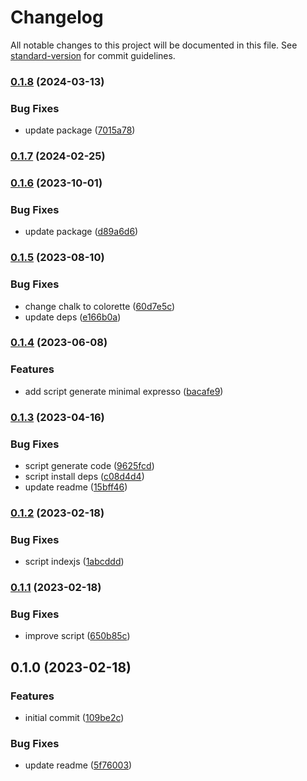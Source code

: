# Changelog

All notable changes to this project will be documented in this file. See [standard-version](https://github.com/conventional-changelog/standard-version) for commit guidelines.

### [0.1.8](https://github.com/masb0ymas/create-expresso-app/compare/v0.1.7...v0.1.8) (2024-03-13)


### Bug Fixes

* update package ([7015a78](https://github.com/masb0ymas/create-expresso-app/commit/7015a78a526e59f35fb620dc63134743bfeec0f5))

### [0.1.7](https://github.com/masb0ymas/create-expresso-app/compare/v0.1.6...v0.1.7) (2024-02-25)

### [0.1.6](https://github.com/masb0ymas/create-expresso-app/compare/v0.1.5...v0.1.6) (2023-10-01)


### Bug Fixes

* update package ([d89a6d6](https://github.com/masb0ymas/create-expresso-app/commit/d89a6d6af0d8fff70a61c301d3aa94d0cd2cda5c))

### [0.1.5](https://github.com/masb0ymas/create-expresso-app/compare/v0.1.4...v0.1.5) (2023-08-10)


### Bug Fixes

* change chalk to colorette ([60d7e5c](https://github.com/masb0ymas/create-expresso-app/commit/60d7e5ca8e3466a4fe193d0a82c05fa8ded74ef3))
* update deps ([e166b0a](https://github.com/masb0ymas/create-expresso-app/commit/e166b0a294415365ba7a6bad4abedf08468494ca))

### [0.1.4](https://github.com/masb0ymas/create-expresso-app/compare/v0.1.3...v0.1.4) (2023-06-08)


### Features

* add script generate minimal expresso ([bacafe9](https://github.com/masb0ymas/create-expresso-app/commit/bacafe9902e064e46a8a4d8dc531f163e42e8068))

### [0.1.3](https://github.com/masb0ymas/create-expresso-app/compare/v0.1.2...v0.1.3) (2023-04-16)


### Bug Fixes

* script generate code ([9625fcd](https://github.com/masb0ymas/create-expresso-app/commit/9625fcd7eac04ad3fa7a9cf7dc14b57945219f38))
* script install deps ([c08d4d4](https://github.com/masb0ymas/create-expresso-app/commit/c08d4d41e043fcfad750421cf595b993c771e860))
* update readme ([15bff46](https://github.com/masb0ymas/create-expresso-app/commit/15bff4616d7dc7aee9cc13bb73a99700d213c9c4))

### [0.1.2](https://github.com/masb0ymas/create-expresso-app/compare/v0.1.1...v0.1.2) (2023-02-18)


### Bug Fixes

* script indexjs ([1abcddd](https://github.com/masb0ymas/create-expresso-app/commit/1abcddd200e7aab0fb1ec5415b7c66f52401c8f4))

### [0.1.1](https://github.com/masb0ymas/create-expresso-app/compare/v0.1.0...v0.1.1) (2023-02-18)


### Bug Fixes

* improve script ([650b85c](https://github.com/masb0ymas/create-expresso-app/commit/650b85c5efe1eadf33bfc2ffe818de360531e0c0))

## 0.1.0 (2023-02-18)


### Features

* initial commit ([109be2c](https://github.com/masb0ymas/create-expresso-app/commit/109be2c6013db1e3361953249a05ce7c0349bb8c))


### Bug Fixes

* update readme ([5f76003](https://github.com/masb0ymas/create-expresso-app/commit/5f760035c5b01f5b7de485c608b59e01fbb83f97))
